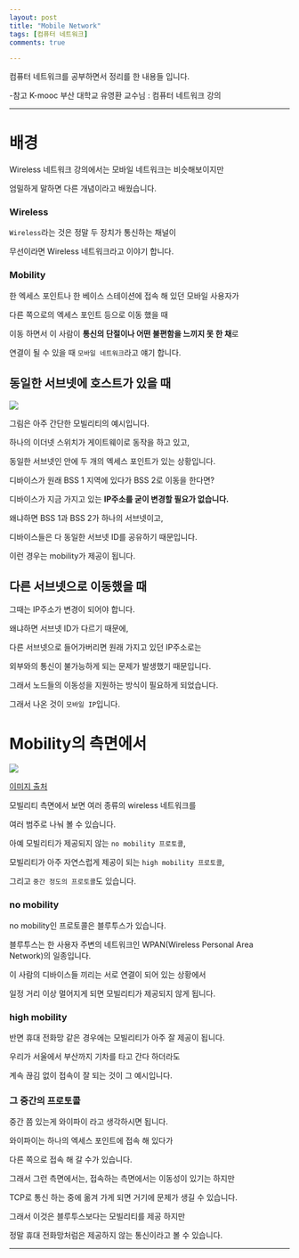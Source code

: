 ```yaml
---
layout: post
title: "Mobile Network"
tags: [컴퓨터 네트워크]
comments: true

---
```


컴퓨터 네트워크를 공부하면서 정리를 한 내용들 입니다.

-참고 K-mooc 부산 대학교 유영환 교수님 : 컴퓨터 네트워크 강의

---

# 배경

Wireless 네트워크 강의에서는 모바일 네트워크는 비슷해보이지만

엄밀하게 말하면 다른 개념이라고 배웠습니다.

### Wireless

`Wireless`라는 것은 정말 두 장치가 통신하는 채널이 

무선이라면 Wireless 네트워크라고 이야기 합니다.

### Mobility

한 엑세스 포인트나 한 베이스 스테이션에 접속 해 있던 모바일 사용자가

다른 쪽으로의 엑세스 포인트 등으로 이동 했을 때 

이동 하면서 이 사람이 <strong>통신의 단절이나 어떤 불편함을 느끼지 못 한 채</strong>로

연결이 될 수 있을 때 `모바일 네트워크`라고 얘기 합니다.

## 동일한 서브넷에 호스트가 있을 때

<img src="/images/2021년/0307/Background.PNG">

그림은 아주 간단한 모빌리티의 예시입니다.

하나의 이더넷 스위치가 게이트웨이로 동작을 하고 있고,

동일한 서브넷인 안에 두 개의 엑세스 포인트가 있는 상황입니다.

디바이스가 원래 BSS 1 지역에 있다가 BSS 2로 이동을 한다면?

디바이스가 지금 가지고 있는 <strong>IP주소를 굳이 변경할 필요가 없습니다.</strong>

왜냐하면 BSS 1과 BSS 2가 하나의 서브넷이고,

디바이스들은 다 동일한 서브넷 ID를 공유하기 때문입니다.

이런 경우는 mobility가 제공이 됩니다.

## 다른 서브넷으로 이동했을 때

그때는 IP주소가 변경이 되어야 합니다.

왜냐하면 서브넷 ID가 다르기 때문에,

다른 서브넷으로 들어가버리면 원래 가지고 있던 IP주소로는

외부와의 통신이 불가능하게 되는 문제가 발생했기 때문입니다.

그래서 노드들의 이동성을 지원하는 방식이 필요하게 되었습니다.

그래서 나온 것이 `모바일 IP`입니다.

# Mobility의 측면에서

<img src="/images/2021년/0307/What_is_Mobility.PNG">

<a href="https://slideplayer.com/slide/10805800/">이미지 출처</a>

모빌리티 측면에서 보면 여러 종류의 wireless 네트워크를 

여러 범주로 나눠 볼 수 있습니다.

아예 모빌리티가 제공되지 않는 `no mobility 프로토콜`,

모빌리티가 아주 자연스럽게 제공이 되는 `high mobility 프로토콜`,

그리고 `중간 정도의 프로토콜`도 있습니다.

### no mobility

no mobility인 프로토콜은 블루투스가 있습니다. 

블루투스는 한 사용자 주변의 네트워크인 WPAN(Wireless Personal Area Network)의 일종입니다. 

이 사람의 디바이스들 끼리는 서로 연결이 되어 있는 상황에서

일정 거리 이상 멀어지게 되면 모빌리티가 제공되지 않게 됩니다.

### high mobility

반면 휴대 전화망 같은 경우에는 모빌리티가 아주 잘 제공이 됩니다.

우리가 서울에서 부산까지 기차를 타고 간다 하더라도 

계속 끊김 없이 접속이 잘 되는 것이 그 예시입니다.

### 그 중간의 프로토콜

중간 쯤 있는게 와이파이 라고 생각하시면 됩니다.

와이파이는 하나의 엑세스 포인트에 접속 해 있다가 

다른 쪽으로 접속 해 갈 수가 있습니다.

그래서 그런 측면에서는, 접속하는 측면에서는 이동성이 있기는 하지만

TCP로 통신 하는 중에 옮겨 가게 되면 거기에 문제가 생길 수 있습니다.

그래서 이것은 블루투스보다는 모빌리티를 제공 하지만 

정말 휴대 전화망처럼은 제공하지 않는 통신이라고 볼 수 있습니다.

---
